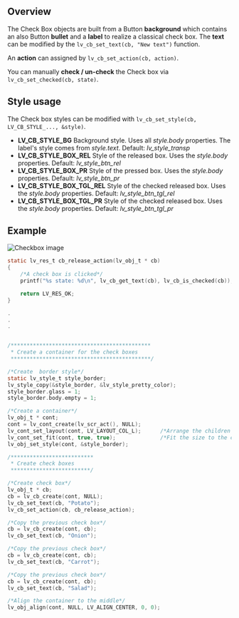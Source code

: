 ## Overview

The Check Box objects are built from a Button **background** which contains an also Button **bullet** and a **label** to realize a classical check box. The **text** can be modified by the `lv_cb_set_text(cb, "New text")` function.

An **action** can assigned by `lv_cb_set_action(cb, action)`.

You can manually **check / un-check** the Check box  via `lv_cb_set_checked(cb, state)`.

## Style usage

The Check box styles can be modified with `lv_cb_set_style(cb, LV_CB_STYLE_..., &style)`.

- **LV_CB_STYLE_BG** Background style. Uses all _style.body_ properties. The label's style comes from  _style.text_. Default: _lv_style_transp_
- **LV_CB_STYLE_BOX_REL** Style of the released box. Uses the _style.body_ properties. Default: _lv_style_btn_rel_
- **LV_CB_STYLE_BOX_PR** Style of the pressed box. Uses the _style.body_ properties. Default: _lv_style_btn_pr_
- **LV_CB_STYLE_BOX_TGL_REL** Style of the checked released box. Uses the _style.body_ properties. Default: _lv_style_btn_tgl_rel_
- **LV_CB_STYLE_BOX_TGL_PR** Style of the checked released box. Uses the _style.body_ properties. Default: _lv_style_btn_tgl_pr_

## Example
![Checkbox image](http://doc.littlevgl.com/img/check-box-lv_cb.png)
```c
static lv_res_t cb_release_action(lv_obj_t * cb)
{
    /*A check box is clicked*/
    printf("%s state: %d\n", lv_cb_get_text(cb), lv_cb_is_checked(cb));

    return LV_RES_OK;
}

.
.
.


/********************************************
 * Create a container for the check boxes
 ********************************************/

/*Create  border style*/
static lv_style_t style_border;
lv_style_copy(&style_border, &lv_style_pretty_color);
style_border.glass = 1;
style_border.body.empty = 1;

/*Create a container*/
lv_obj_t * cont;
cont = lv_cont_create(lv_scr_act(), NULL);
lv_cont_set_layout(cont, LV_LAYOUT_COL_L);      /*Arrange the children in a column*/
lv_cont_set_fit(cont, true, true);              /*Fit the size to the content*/
lv_obj_set_style(cont, &style_border);

/**************************
 * Create check boxes
 *************************/

/*Create check box*/
lv_obj_t * cb;
cb = lv_cb_create(cont, NULL);
lv_cb_set_text(cb, "Potato");
lv_cb_set_action(cb, cb_release_action);

/*Copy the previous check box*/
cb = lv_cb_create(cont, cb);
lv_cb_set_text(cb, "Onion");

/*Copy the previous check box*/
cb = lv_cb_create(cont, cb);
lv_cb_set_text(cb, "Carrot");

/*Copy the previous check box*/
cb = lv_cb_create(cont, cb);
lv_cb_set_text(cb, "Salad");

/*Align the container to the middle*/
lv_obj_align(cont, NULL, LV_ALIGN_CENTER, 0, 0);
```
